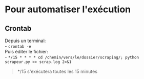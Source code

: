 # Pour automatiser l'exécution

## Crontab
Depuis un terminal:    
    - ```crontab -e```    
Puis éditer le fichier:      
    - ```*/15 * * * * cd /chemin/vers/le/dossier/scraping/; python scrapeur.py >> scrap.log 2>&1```
> */15 s'exécutera toutes les 15 minutes